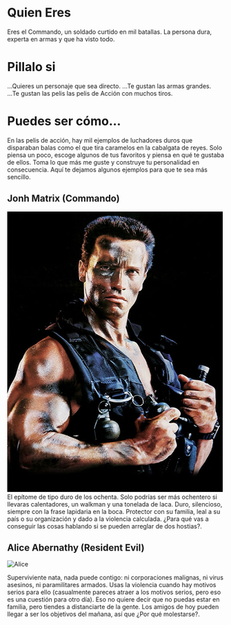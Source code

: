 # Quien Eres

Eres el Commando, un soldado curtido en mil batallas. La persona dura, experta en armas y que ha visto todo.

# Pillalo si

...Quieres un personaje que sea directo.
...Te gustan las armas grandes.
...Te gustan las pelis las pelis de Acción con muchos tiros.

# Puedes ser cómo...
En las pelis de acción, hay mil ejemplos de luchadores duros que disparaban balas como el que tira caramelos en la cabalgata de reyes. Solo piensa un poco, escoge algunos de tus favoritos y piensa en qué te gustaba de ellos. Toma lo que más me guste y construye tu personalidad en consecuencia. Aquí te dejamos algunos ejemplos para que te sea más sencillo.


## Jonh Matrix (Commando)

![Matrix](./imgs/John-Matrix-Commando-Schwarzenegger-a.jpg)
El epítome de tipo duro de los ochenta. Solo podrías ser más ochentero si llevaras calentadores, un walkman y una tonelada de laca. Duro, silencioso, siempre con la frase lapidaria en la boca. Protector con su familia, leal a su país o su organización y dado a la violencia calculada. ¿Para qué vas a conseguir las cosas hablando si se pueden arreglar de dos hostias?.



## Alice Abernathy (Resident Evil)

![Alice](./imgs/1200px-Resident_Evil_Afterlife.jpg.)

Superviviente nata, nada puede contigo: ni corporaciones malignas, ni virus asesinos, ni paramilitares armados. Usas la violencia cuando hay motivos serios para ello (casualmente pareces atraer a los motivos serios, pero eso es una cuestión para otro día). Eso no quiere decir que no puedas estar en familia, pero tiendes a distanciarte de la gente. Los amigos de hoy pueden llegar a ser los objetivos del mañana, así que ¿Por qué molestarse?.

<!--Catchphrase: "Si es que siempre me toca a mí sacar la basura" -->
